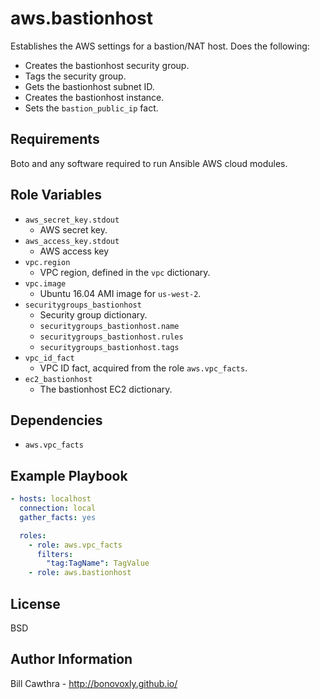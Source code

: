 aws.bastionhost
=========

Establishes the AWS settings for a bastion/NAT host.  Does the following:
- Creates the bastionhost security group.
- Tags the security group.
- Gets the bastionhost subnet ID.
- Creates the bastionhost instance.
- Sets the `bastion_public_ip` fact.

Requirements
------------

Boto and any software required to run Ansible AWS cloud modules.

Role Variables
--------------

- `aws_secret_key.stdout`
  - AWS secret key.
- `aws_access_key.stdout`
  - AWS access key
- `vpc.region`
  - VPC region, defined in the `vpc` dictionary.
- `vpc.image`
  - Ubuntu 16.04 AMI image for `us-west-2`.
- `securitygroups_bastionhost`
  - Security group dictionary.
  - `securitygroups_bastionhost.name`
  - `securitygroups_bastionhost.rules`
  - `securitygroups_bastionhost.tags`
- `vpc_id_fact`
  - VPC ID fact, acquired from the role `aws.vpc_facts`.
- `ec2_bastionhost`
  - The bastionhost EC2 dictionary.

Dependencies
------------

- `aws.vpc_facts`

Example Playbook
----------------

```yaml
- hosts: localhost
  connection: local
  gather_facts: yes

  roles:
    - role: aws.vpc_facts
      filters:
        "tag:TagName": TagValue
    - role: aws.bastionhost
```

License
-------

BSD

Author Information
------------------

Bill Cawthra - http://bonovoxly.github.io/
